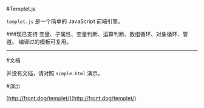 #Templet.js

`templet.js` 是一个简单的 JavaScript 前端引擎。


###现已支持
变量、子属性、变量判断、运算判断、数组循环、对象循环、管道。
编译过的模板可复用。

------------
#文档

并没有文档，请对照 `simple.html` 演示。

#演示

[http://front.dog/templet/](http://front.dog/templet/)

